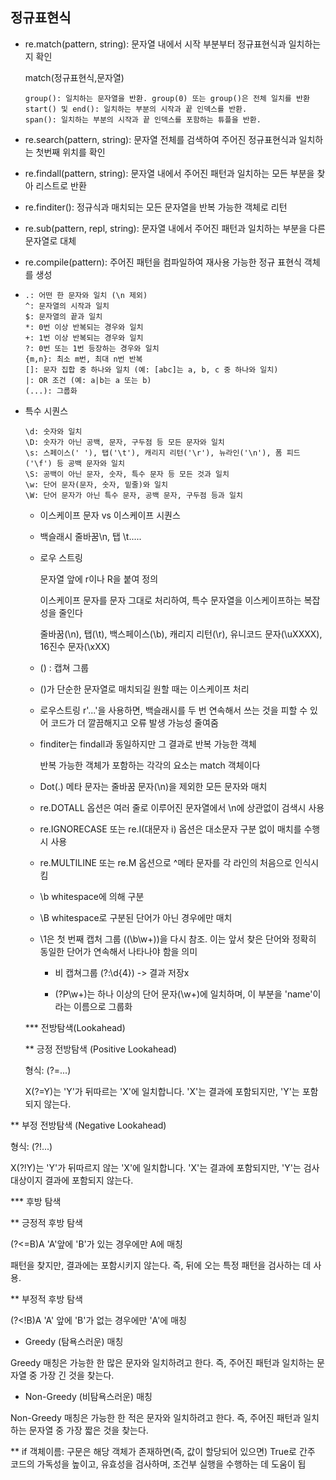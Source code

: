 ## 정규표현식

- re.match(pattern, string): 문자열 내에서 시작 부분부터 정규표현식과 일치하는지 확인

  match(정규표현식,문자열)
  
      group(): 일치하는 문자열을 반환. group(0) 또는 group()은 전체 일치를 반환
      start() 및 end(): 일치하는 부분의 시작과 끝 인덱스를 반환.
      span(): 일치하는 부분의 시작과 끝 인덱스를 포함하는 튜플을 반환.
  
- re.search(pattern, string): 문자열 전체를 검색하여 주어진 정규표현식과 일치하는 첫번째 위치를 확인
  
- re.findall(pattern, string): 문자열 내에서 주어진 패턴과 일치하는 모든 부분을 찾아 리스트로 반환
  
- re.finditer(): 정규식과 매치되는 모든 문자열을 반복 가능한 객체로 리턴
  
- re.sub(pattern, repl, string): 문자열 내에서 주어진 패턴과 일치하는 부분을 다른 문자열로 대체
  
- re.compile(pattern): 주어진 패턴을 컴파일하여 재사용 가능한 정규 표현식 객체를 생성

-     .: 어떤 한 문자와 일치 (\n 제외)
      ^: 문자열의 시작과 일치
      $: 문자열의 끝과 일치
      *: 0번 이상 반복되는 경우와 일치
      +: 1번 이상 반복되는 경우와 일치
      ?: 0번 또는 1번 등장하는 경우와 일치
      {m,n}: 최소 m번, 최대 n번 반복
      []: 문자 집합 중 하나와 일치 (예: [abc]는 a, b, c 중 하나와 일치)
      |: OR 조건 (예: a|b는 a 또는 b)
      (...): 그룹화

- 특수 시퀀스
  
      \d: 숫자와 일치
      \D: 숫자가 아닌 공백, 문자, 구두점 등 모든 문자와 일치
      \s: 스페이스(' '), 탭('\t'), 캐리지 리턴('\r'), 뉴라인('\n'), 폼 피드('\f') 등 공백 문자와 일치
      \S: 공백이 아닌 문자, 숫자, 특수 문자 등 모든 것과 일치
      \w: 단어 문자(문자, 숫자, 밑줄)와 일치
      \W: 단어 문자가 아닌 특수 문자, 공백 문자, 구두점 등과 일치

  - 이스케이프 문자 vs 이스케이프 시퀀스
  - 
    백슬래시            줄바꿈\n, 탭 \t.....

  - 로우 스트링
    
    문자열 앞에 r이나 R을 붙여 정의
    
    이스케이프 문자를 문자 그대로 처리하여, 특수 문자열을 이스케이프하는 복잡성을 줄인다
    
    줄바꿈(\n), 탭(\t), 백스페이스(\b), 캐리지 리턴(\r), 유니코드 문자(\uXXXX), 16진수 문자(\xXX)
    
  * () : 캡쳐 그룹

  * ()가 단순한 문자열로 매치되길 원할 때는 이스케이프 처리
  
  * 로우스트링 r'...'을 사용하면, 백슬래시를 두 번 연속해서 쓰는 것을 피할 수 있어 코드가 더 깔끔해지고 오류 발생 가능성 줄여줌

  * finditer는 findall과 동일하지만 그 결과로 반복 가능한 객체

    반복 가능한 객체가 포함하는 각각의 요소는 match 객체이다

   - Dot(.) 메타 문자는 줄바꿈 문자(\n)을 제외한 모든 문자와 매치
     
   - re.DOTALL 옵션은 여러 줄로 이루어진 문자열에서 \n에 상관없이 검색시 사용

   - re.IGNORECASE 또는 re.I(대문자 i) 옵션은 대소문자 구분 없이 매치를 수행시 사용

   - re.MULTILINE 또는 re.M 옵션으로 ^메타 문자를 각 라인의 처음으로 인식시킴
 
   - \b whitespace에 의해 구분
     
   - \B whitespace로 구분된 단어가 아닌 경우에만 매치

   - \1은 첫 번째 캡처 그룹 ((\b\w+))을 다시 참조. 이는 앞서 찾은 단어와 정확히 동일한 단어가 연속해서 나타나야 함을 의미

     - 비 캡쳐그룹 (?:\d{4}) -> 결과 저장x
    
     - (?P<name>\w+)는 하나 이상의 단어 문자(\w+)에 일치하며, 이 부분을 'name'이라는 이름으로 그룹화
    
  *** 전방탐색(Lookahead)

  ** 긍정 전방탐색 (Positive Lookahead)

    형식: (?=...)
  
    X(?=Y)는 'Y'가 뒤따르는 'X'에 일치합니다. 'X'는 결과에 포함되지만, 'Y'는 포함되지 않는다.
  
 ** 부정 전방탐색 (Negative Lookahead)

  형식: (?!...)
    
 X(?!Y)는 'Y'가 뒤따르지 않는 'X'에 일치합니다. 'X'는 결과에 포함되지만, 'Y'는 검사 대상이지 결과에 포함되지 않는다.

*** 후방 탐색

 ** 긍정적 후방 탐색
 
 (?<=B)A 'A'앞에 'B'가 있는 경우에만 A에 매칭

패턴을 찾지만, 결과에는 포함시키지 않는다. 즉,  뒤에 오는 특정 패턴을 검사하는 데 사용.

** 부정적 후방 탐색

(?<!B)A 'A' 앞에 'B'가 없는 경우에만 'A'에 매칭

* Greedy (탐욕스러운) 매칭

Greedy 매칭은 가능한 한 많은 문자와 일치하려고 한다. 즉, 주어진 패턴과 일치하는 문자열 중 가장 긴 것을 찾는다.

* Non-Greedy (비탐욕스러운) 매칭

Non-Greedy 매칭은 가능한 한 적은 문자와 일치하려고 한다. 즉, 주어진 패턴과 일치하는 문자열 중 가장 짧은 것을 찾는다.



  ** if 객체이름: 구문은 해당 객체가 존재하면(즉, 값이 할당되어 있으면) True로 간주
  코드의 가독성을 높이고, 유효성을 검사하며, 조건부 실행을 수행하는 데 도움이 됩


